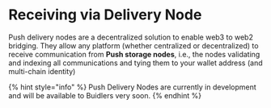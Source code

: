 # Receiving via Delivery Node

Push delivery nodes are a decentralized solution to enable web3 to web2 bridging. They allow any platform (whether centralized or decentralized) to receive communication from **Push storage nodes**, i.e., the nodes validating and indexing all communications and tying them to your wallet address (and multi-chain identity)

{% hint style="info" %}
Push Delivery Nodes are currently in development and will be available to Buidlers very soon.
{% endhint %}
